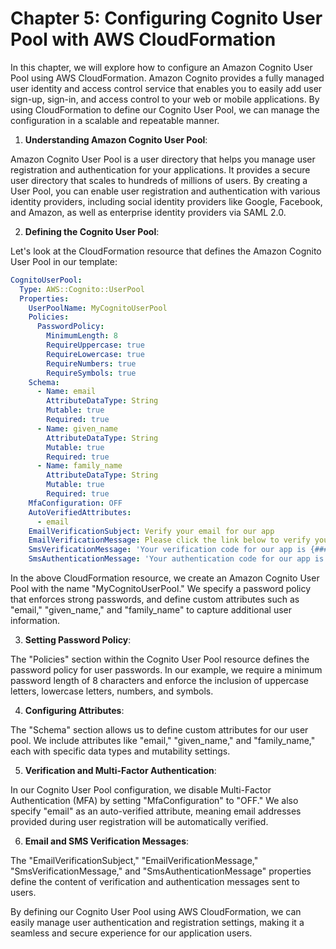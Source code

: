 # Chapter 5: Configuring Cognito User Pool with AWS CloudFormation

In this chapter, we will explore how to configure an Amazon Cognito User Pool using AWS CloudFormation. Amazon Cognito provides a fully managed user identity and access control service that enables you to easily add user sign-up, sign-in, and access control to your web or mobile applications. By using CloudFormation to define our Cognito User Pool, we can manage the configuration in a scalable and repeatable manner.

1. **Understanding Amazon Cognito User Pool**:

Amazon Cognito User Pool is a user directory that helps you manage user registration and authentication for your applications. It provides a secure user directory that scales to hundreds of millions of users. By creating a User Pool, you can enable user registration and authentication with various identity providers, including social identity providers like Google, Facebook, and Amazon, as well as enterprise identity providers via SAML 2.0.

2. **Defining the Cognito User Pool**:

Let's look at the CloudFormation resource that defines the Amazon Cognito User Pool in our template:

```yaml
CognitoUserPool:
  Type: AWS::Cognito::UserPool
  Properties:
    UserPoolName: MyCognitoUserPool
    Policies:
      PasswordPolicy:
        MinimumLength: 8
        RequireUppercase: true
        RequireLowercase: true
        RequireNumbers: true
        RequireSymbols: true
    Schema:
      - Name: email
        AttributeDataType: String
        Mutable: true
        Required: true
      - Name: given_name
        AttributeDataType: String
        Mutable: true
        Required: true
      - Name: family_name
        AttributeDataType: String
        Mutable: true
        Required: true
    MfaConfiguration: OFF
    AutoVerifiedAttributes:
      - email
    EmailVerificationSubject: Verify your email for our app
    EmailVerificationMessage: Please click the link below to verify your email address. {####}
    SmsVerificationMessage: 'Your verification code for our app is {####}'
    SmsAuthenticationMessage: 'Your authentication code for our app is {####}'
```

In the above CloudFormation resource, we create an Amazon Cognito User Pool with the name "MyCognitoUserPool." We specify a password policy that enforces strong passwords, and define custom attributes such as "email," "given_name," and "family_name" to capture additional user information.

3. **Setting Password Policy**:

The "Policies" section within the Cognito User Pool resource defines the password policy for user passwords. In our example, we require a minimum password length of 8 characters and enforce the inclusion of uppercase letters, lowercase letters, numbers, and symbols.

4. **Configuring Attributes**:

The "Schema" section allows us to define custom attributes for our user pool. We include attributes like "email," "given_name," and "family_name," each with specific data types and mutability settings.

5. **Verification and Multi-Factor Authentication**:

In our Cognito User Pool configuration, we disable Multi-Factor Authentication (MFA) by setting "MfaConfiguration" to "OFF." We also specify "email" as an auto-verified attribute, meaning email addresses provided during user registration will be automatically verified.

6. **Email and SMS Verification Messages**:

The "EmailVerificationSubject," "EmailVerificationMessage," "SmsVerificationMessage," and "SmsAuthenticationMessage" properties define the content of verification and authentication messages sent to users.

By defining our Cognito User Pool using AWS CloudFormation, we can easily manage user authentication and registration settings, making it a seamless and secure experience for our application users.